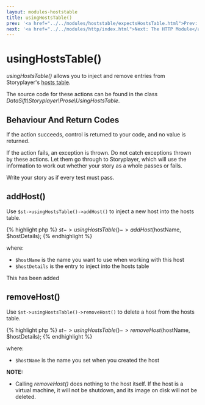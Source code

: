 ```yaml
---
layout: modules-hoststable
title: usingHostsTable()
prev: '<a href="../../modules/hoststable/expectsHostsTable.html">Prev: expectsHostsTable()</a>'
next: '<a href="../../modules/http/index.html">Next: The HTTP Module</a>'
---
```


# usingHostsTable()

_usingHostsTable()_ allows you to inject and remove entries from Storyplayer's [hosts table](how-hosts-are-remembered.html).

The source code for these actions can be found in the class _DataSift\Storyplayer\Prose\UsingHostsTable_.

## Behaviour And Return Codes

If the action succeeds, control is returned to your code, and no value is returned.

If the action fails, an exception is thrown. Do not catch exceptions thrown by these actions. Let them go through to Storyplayer, which will use the information to work out whether your story as a whole passes or fails.

Write your story as if every test must pass.

## addHost()

Use `$st->usingHostsTable()->addHost()` to inject a new host into the hosts table.

{% highlight php %}
$st->usingHostsTable()->addHost($hostName, $hostDetails);
{% endhighlight %}

where:

* `$hostName` is the name you want to use when working with this host
* `$hostDetails` is the entry to inject into the hosts table

This has been added

## removeHost()

Use `$st->usingHostsTable()->removeHost()` to delete a host from the hosts table.

{% highlight php %}
$st->usingHostsTable()->removeHost($hostName, $hostDetails);
{% endhighlight %}

where:

* `$hostName` is the name you set when you created the host

__NOTE:__

* Calling _removeHost()_ does nothing to the host itself.  If the host is a virtual machine, it will not be shutdown, and its image on disk will not be deleted.
